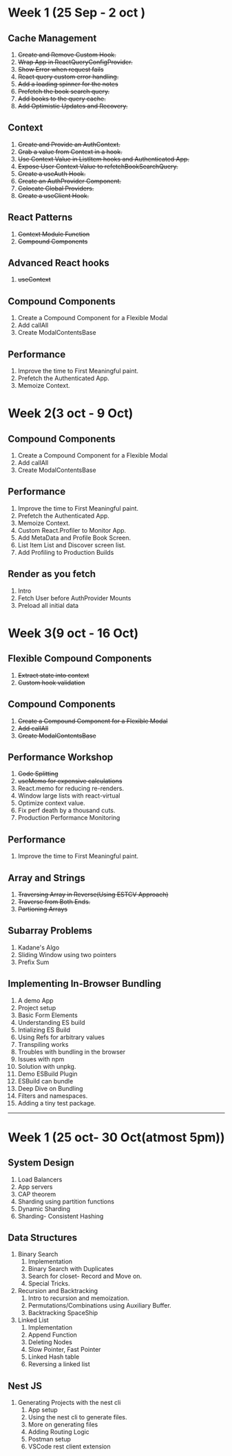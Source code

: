 # Week 1 (25 Sep - 2 oct )

## Cache Management

1. ~~Create and Remove Custom Hook.~~
2. ~~Wrap App in ReactQueryConfigProvider.~~
3. ~~Show Error when request fails~~
4. ~~React query custom error handling.~~
5. ~~Add a loading spinner for the notes~~
6. ~~Prefetch the book search query.~~
7. ~~Add books to the query cache.~~
8. ~~Add Optimistic Updates and Recovery.~~

## Context

1. ~~Create and Provide an AuthContext.~~
2. ~~Grab a value from Context in a hook.~~
3. ~~Use Context Value in ListItem hooks and Authenticated App.~~
4. ~~Expose User Context Value to refetchBookSearchQuery.~~
5. ~~Create a useAuth Hook.~~
6. ~~Create an AuthProvider Component.~~
7. ~~Colocate Global Providers.~~
8. ~~Create a useClient Hook.~~

## React Patterns

1. ~~Context Module Function~~
2. ~~Compound Components~~

## Advanced React hooks

1. ~~useContext~~

## Compound Components

1. Create a Compound Component for a Flexible Modal
2. Add callAll
3. Create ModalContentsBase

## Performance

1. Improve the time to First Meaningful paint.
2. Prefetch the Authenticated App.
3. Memoize Context.

# Week 2(3 oct - 9 Oct)

## Compound Components

1. Create a Compound Component for a Flexible Modal
2. Add callAll
3. Create ModalContentsBase

## Performance

1. Improve the time to First Meaningful paint.
2. Prefetch the Authenticated App.
3. Memoize Context.
4. Custom React.Profiler to Monitor App.
5. Add MetaData and Profile Book Screen.
6. List Item List and Discover screen list.
7. Add Profiling to Production Builds

## Render as you fetch

1. Intro
2. Fetch User before AuthProvider Mounts
3. Preload all initial data

# Week 3(9 oct - 16 Oct)

## Flexible Compound Components

1. ~~Extract state into context~~
2. ~~Custom hook validation~~

## Compound Components

1. ~~Create a Compound Component for a Flexible Modal~~
2. ~~Add callAll~~
3. ~~Create ModalContentsBase~~

## Performance Workshop

1. ~~Code Splitting~~
2. ~~useMemo for expensive calculations~~
3. React.memo for reducing re-renders.
4. Window large lists with react-virtual
5. Optimize context value.
6. Fix perf death by a thousand cuts.
7. Production Performance Monitoring

## Performance

1. Improve the time to First Meaningful paint.

## Array and Strings

1. ~~Traversing Array in Reverse(Using ESTCV Approach)~~
2. ~~Traverse from Both Ends.~~
3. ~~Partioning Arrays~~

## Subarray Problems

1. Kadane's Algo
2. Sliding Window using two pointers
3. Prefix Sum

## Implementing In-Browser Bundling

1. A demo App
2. Project setup
3. Basic Form Elements
4. Understanding ES build
5. Intializing ES Build
6. Using Refs for arbitrary values
7. Transpiling works
8. Troubles with bundling in the browser
9. Issues with npm
10. Solution with unpkg.
11. Demo ESBuild Plugin
12. ESBuild can bundle
13. Deep Dive on Bundling
14. Filters and namespaces.
15. Adding a tiny test package.

---

# Week 1 (25 oct- 30 Oct(atmost 5pm))

## System Design

1. Load Balancers
2. App servers
3. CAP theorem
4. Sharding using partition functions
5. Dynamic Sharding
6. Sharding- Consistent Hashing

## Data Structures

1. Binary Search
   1. Implementation
   2. Binary Search with Duplicates
   3. Search for closet- Record and Move on.
   4. Special Tricks.
2. Recursion and Backtracking
   1. Intro to recursion and memoization.
   2. Permutations/Combinations using Auxiliary Buffer.
   3. Backtracking SpaceShip
3. Linked List
   1. Implementation
   2. Append Function
   3. Deleting Nodes
   4. Slow Pointer, Fast Pointer
   5. Linked Hash table
   6. Reversing a linked list

## Nest JS

1. Generating Projects with the nest cli
   1. App setup
   2. Using the nest cli to generate files.
   3. More on generating files
   4. Adding Routing Logic
   5. Postman setup
   6. VSCode rest client extension
